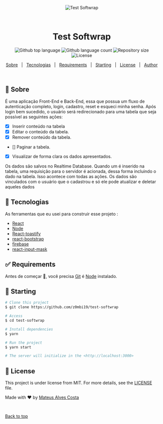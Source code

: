 <div align="center" id="top">
  <img src="./.github/app.gif" alt="Test Softwrap" />

&#xa0;

  <!-- <a href="https://testsoftwrap.netlify.app">Demo</a> -->
</div>

<h1 align="center">Test Softwrap</h1>

<p align="center">
  <img alt="Github top language" src="https://img.shields.io/github/languages/top/z0mbi19/test-softwrap?color=56BEB8">

  <img alt="Github language count" src="https://img.shields.io/github/languages/count/z0mbi19/test-softwrap?color=56BEB8">

  <img alt="Repository size" src="https://img.shields.io/github/repo-size/z0mbi19/test-softwrap?color=56BEB8">

  <img alt="License" src="https://img.shields.io/github/license/z0mbi19/test-softwrap?color=56BEB8">

  <!-- <img alt="Github issues" src="https://img.shields.io/github/issues/z0mbi19/test-softwrap?color=56BEB8" /> -->

  <!-- <img alt="Github forks" src="https://img.shields.io/github/forks/z0mbi19/test-softwrap?color=56BEB8" /> -->

  <!-- <img alt="Github stars" src="https://img.shields.io/github/stars/z0mbi19/test-softwrap?color=56BEB8" /> -->
</p>

<!-- Status -->

<!-- <h4 align="center">
	🚧  Test Softwrap 🚀 Under construction...  🚧
</h4>

<hr> -->

<p align="center">
  <a href="#dart-sobre">Sobre</a> &#xa0; | &#xa0;
  <a href="#rocket-tecnologias">Tecnologias</a> &#xa0; | &#xa0;
  <a href="#white_check_mark-requirements">Requirements</a> &#xa0; | &#xa0;
  <a href="#checkered_flag-starting">Starting</a> &#xa0; | &#xa0;
  <a href="#memo-license">License</a> &#xa0; | &#xa0;
  <a href="https://github.com/z0mbi19" target="_blank">Author</a>
</p>

<br>

## :dart: Sobre

É uma aplicação Front-End e Back-End, essa que
possua um fluxo de autenticação completo, login, cadastro, reset e
esqueci minha senha. Após login bem sucedido, o usuário será
redirecionado para uma tabela que seja possível as seguintes ações:

- [x] Inserir conteúdo na tabela
- [x] Editar o conteúdo da tabela.
- [x] Remover conteúdo da tabela.
- [] Paginar a tabela.
- [x] Visualizar de forma clara os dados apresentados.

Os dados são salvos no Realtime Database. Quando um é inserido na
tabela, uma requisição para o servidor é acionada, dessa forma
incluindo o dado na tabela. Isso acontece com todas as ações.
Os dados são vinculados com o usuário que o cadastrou e só ele pode atualizar e deletar aqueles dados

## :rocket: Tecnologias

As ferramentas que eu usei para construir esse projeto :

- [React](https://pt-br.reactjs.org/)
- [Node](https://nodejs.org/en/)
- [React-toastify](https://fkhadra.github.io/react-toastify/introduction/)
- [react-bootstrap](https://react-bootstrap.github.io/)
- [firebase](https://firebase.google.com/)
- [react-input-mask](https://github.com/sanniassin/react-input-mask)

## :white_check_mark: Requirements

Antes de começar :checkered_flag:, você precisa [Git](https://git-scm.com) é [Node](https://nodejs.org/en/) instalado.

## :checkered_flag: Starting

```bash
# Clone this project
$ git clone https://github.com/z0mbi19/test-softwrap

# Access
$ cd test-softwrap

# Install dependencies
$ yarn

# Run the project
$ yarn start

# The server will initialize in the <http://localhost:3000>
```

## :memo: License

This project is under license from MIT. For more details, see the [LICENSE](LICENSE.md) file.

Made with :heart: by <a href="https://github.com/z0mbi19" target="_blank">Mateus Alves Costa</a>

&#xa0;

<a href="#top">Back to top</a>
